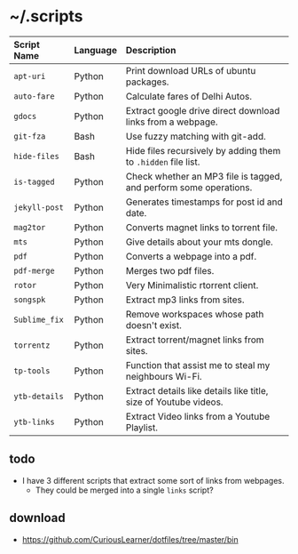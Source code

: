 
# ~/.scripts

| Script Name   | Language | Description                                                       |
|:--------------|:---------|:------------------------------------------------------------------|
| `apt-uri`     | Python   | Print download URLs of ubuntu packages.                           |
| `auto-fare`   | Python   | Calculate fares of Delhi Autos.                                   |
| `gdocs`       | Python   | Extract google drive direct download links from a webpage.        |
| `git-fza`     | Bash     | Use fuzzy matching with git-add.                                  |
| `hide-files`  | Bash     | Hide files recursively by adding them to `.hidden` file list.     |
| `is-tagged`   | Python   | Check whether an MP3 file is tagged, and perform some operations. |
| `jekyll-post` | Python   | Generates timestamps for post id and date.                        |
| `mag2tor`     | Python   | Converts magnet links to torrent file.                            |
| `mts`         | Python   | Give details about your mts dongle.                               |
| `pdf`         | Python   | Converts a webpage into a pdf.                                    |
| `pdf-merge`   | Python   | Merges two pdf files.                                             |
| `rotor`       | Python   | Very Minimalistic rtorrent client.                                |
| `songspk`     | Python   | Extract mp3 links from sites.                                     |
| `Sublime_fix` | Python   | Remove workspaces whose path doesn't exist.                       |
| `torrentz`    | Python   | Extract torrent/magnet links from sites.                          |
| `tp-tools`    | Python   | Function that assist me to steal my neighbours Wi-Fi.             |
| `ytb-details` | Python   | Extract details like details like title, size of Youtube videos.  |
| `ytb-links`   | Python   | Extract Video links from a Youtube Playlist.                      |

## todo

* I have 3 different scripts that extract some sort of links from webpages.
    * They could be merged into a single `links` script?

<!-- |               |          |                                          | -->

## download

* https://github.com/CuriousLearner/dotfiles/tree/master/bin
